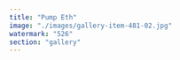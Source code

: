 ```yaml
---
title: "Pump Eth"
image: "./images/gallery-item-481-02.jpg"
watermark: "526"
section: "gallery"
---
```

